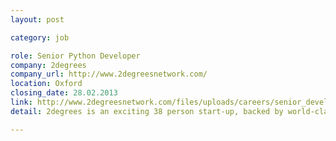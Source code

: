```yaml
---
layout: post

category: job

role: Senior Python Developer
company: 2degrees
company_url: http://www.2degreesnetwork.com/
location: Oxford
closing_date: 28.02.2013
link: http://www.2degreesnetwork.com/files/uploads/careers/senior_developer_spec_final.pdf
detail: 2degrees is an exciting 38 person start-up, backed by world-class investors. The team is on a mission to accelerate the adoption of sustainable (green) business practices by businesses globally. 

---
```

